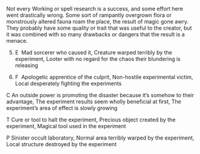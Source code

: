 Not every Working or spell research is a success, and some effort here went drastically wrong. Some sort of rampantly overgrown flora or monstrously altered fauna roam the place, the result of magic gone awry. They probably have some quality or trait that was useful to the creator, but it was combined with so many drawbacks or dangers that the result is a menace.

5.  E  Mad sorcerer who caused it, Creature warped terribly by the experiment, Looter with no regard for the chaos their blundering is releasing
    
6.  F  Apologetic apprentice of the culprit, Non-hostile experimental victim, Local desperately fighting the experiments
    

C An outside power is promoting the disaster because it’s somehow to their advantage, The experiment results seem wholly beneficial at first, The experiment’s area of effect is slowly growing

T Cure or tool to halt the experiment, Precious object created by the experiment, Magical tool used in the experiment

P Sinister occult laboratory, Normal area terribly warped by the experiment, Local structure destroyed by the experiment